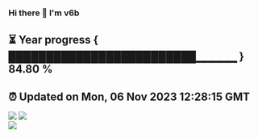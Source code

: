 ### Hi there 👋  I'm v6b  
⏳ Year progress { █████████████████████████▁▁▁▁▁ } 84.80 %
---
⏰ Updated on Mon, 06 Nov 2023 12:28:15 GMT
---
![](https://github-readme-stats.vercel.app/api?username=v6b&bg_color=30,e96443,904e95&title_color=fff&text_color=fff&layout=compact)
![](https://github-readme-stats.vercel.app/api/top-langs/?username=v6b&layout=compact&bg_color=30,e96443,904e95&title_color=fff&text_color=fff)  
![](https://gcore.jsdelivr.net/gh/v6b/v6b@main/assets/github-contribution-grid-snake.svg)

